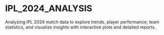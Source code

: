 # IPL_2024_ANALYSIS
Analyzing IPL 2024 match data to explore trends, player performance, team statistics, and visualize insights with interactive plots and detailed reports.
